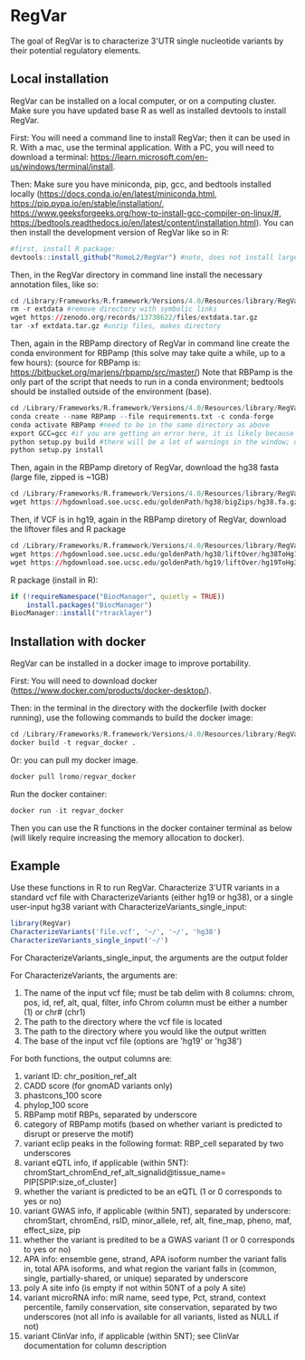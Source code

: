 
# RegVar

<!-- badges: start -->
<!-- badges: end -->

The goal of RegVar is to characterize 3'UTR single nucleotide variants by their potential regulatory elements.

## Local installation
RegVar can be installed on a local computer, or on a computing cluster. Make sure you have updated base R as well as installed devtools to install RegVar.

First: You will need a command line to install RegVar; then it can be used in R. With a mac, use the terminal application. With a PC, you will need to download a terminal: https://learn.microsoft.com/en-us/windows/terminal/install.

Then: Make sure you have miniconda, pip, gcc, and bedtools installed locally (https://docs.conda.io/en/latest/miniconda.html, https://pip.pypa.io/en/stable/installation/, https://www.geeksforgeeks.org/how-to-install-gcc-compiler-on-linux/#, https://bedtools.readthedocs.io/en/latest/content/installation.html). You can then install the development version of RegVar like so in R:

``` r
#first, install R package: 
devtools::install_github("RomoL2/RegVar") #note, does not install large files
```

Then, in the RegVar directory in command line install the necessary annotation files, like so:
``` r
cd /Library/Frameworks/R.framework/Versions/4.0/Resources/library/RegVar
rm -r extdata #remove directory with symbolic links
wget https://zenodo.org/records/13738622/files/extdata.tar.gz 
tar -xf extdata.tar.gz #unzip files, makes directory
```

Then, again in the RBPamp directory of RegVar in command line create the conda environment for RBPamp (this solve may take quite a while, up to a few hours):
(source for RBPamp is: https://bitbucket.org/marjens/rbpamp/src/master/)
Note that RBPamp is the only part of the script that needs to run in a conda environment; bedtools should be installed outside of the environment (base). 
``` r
cd /Library/Frameworks/R.framework/Versions/4.0/Resources/library/RegVar/extdata/RBPamp
conda create --name RBPamp --file requirements.txt -c conda-forge
conda activate RBPamp #need to be in the same directory as above
export GCC=gcc #if you are getting an error here, it is likely because you don't have gcc installed; see above
python setup.py build #there will be a lot of warnings in the window; don't worry unless build fails
python setup.py install
```

Then, again in the RBPamp diretory of RegVar, download the hg38 fasta (large file, zipped is ~1GB)
``` r
cd /Library/Frameworks/R.framework/Versions/4.0/Resources/library/RegVar/extdata
wget https://hgdownload.soe.ucsc.edu/goldenPath/hg38/bigZips/hg38.fa.gz
```

Then, if VCF is in hg19, again in the RBPamp diretory of RegVar, download the liftover files and R package
``` r
cd /Library/Frameworks/R.framework/Versions/4.0/Resources/library/RegVar/extdata
wget https://hgdownload.soe.ucsc.edu/goldenPath/hg38/liftOver/hg38ToHg19.over.chain.gz
wget https://hgdownload.soe.ucsc.edu/goldenPath/hg19/liftOver/hg19ToHg38.over.chain.gz
```
R package (install in R):
``` r
if (!requireNamespace("BiocManager", quietly = TRUE))
    install.packages("BiocManager")
BiocManager::install("rtracklayer")
```

## Installation with docker
RegVar can be installed in a docker image to improve portability.

First: You will need to download docker (https://www.docker.com/products/docker-desktop/).

Then: in the terminal in the directory with the dockerfile (with docker running), use the following commands to build the docker image:

``` r
cd /Library/Frameworks/R.framework/Versions/4.0/Resources/library/RegVar
docker build -t regvar_docker .
```

Or: you can pull my docker image.
``` r
docker pull lromo/regvar_docker
```


Run the docker container:

``` r
docker run -it regvar_docker
```

Then you can use the R functions in the docker container terminal as below (will likely require increasing the memory allocation to docker).

## Example

Use these functions in R to run RegVar. 
Characterize 3'UTR variants in a standard vcf file with CharacterizeVariants (either hg19 or hg38), or a single user-input hg38 variant with CharacterizeVariants_single_input:

``` r
library(RegVar)
CharacterizeVariants('file.vcf', '~/', '~/', 'hg38')
CharacterizeVariants_single_input('~/')

```
For CharacterizeVariants_single_input, the arguments are the output folder

For CharacterizeVariants, the arguments are:
1. The name of the input vcf file; must be tab delim with 8 columns:
chrom, pos, id, ref, alt, qual, filter, info
Chrom column must be either a number (1) or chr# (chr1)
2. The path to the directory where the vcf file is located
3. The path to the directory where you would like the output written
4. The base of the input vcf file (options are 'hg19' or 'hg38')

For both functions, the output columns are:
1. variant ID: chr_position_ref_alt
2. CADD score (for gnomAD variants only)
3. phastcons_100 score
4. phylop_100 score
5. RBPamp motif RBPs, separated by underscore
6. category of RBPamp motifs (based on whether variant is predicted to disrupt or preserve the motif)
7. variant eclip peaks in the following format: RBP_cell separated by two underscores 
8. variant eQTL info, if applicable (within 5NT): chromStart_chromEnd_ref_alt_signalid@tissue_name= PIP[SPIP:size_of_cluster]
9. whether the variant is predicted to be an eQTL (1 or 0 corresponds to yes or no)
10. variant GWAS info, if applicable (within 5NT), separated by underscore: chromStart, chromEnd, rsID, minor_allele, ref, alt, fine_map, pheno, maf, effect_size, pip
11. whether the variant is predited to be a GWAS variant (1 or 0 corresponds to yes or no)
12. APA info: ensemble gene, strand, APA isoform number the variant falls in, total APA isoforms, and what region the variant falls in (common, single, partially-shared, or unique) separated by underscore
13. poly A site info (is empty if not within 50NT of a poly A site)
14. variant microRNA info: miR name, seed type, Pct, strand, context percentile, family conservation, site conservation, separated by two underscores (not all info is available for all variants, listed as NULL if not)
15. variant ClinVar info, if applicable (within 5NT); see ClinVar documentation for column description

